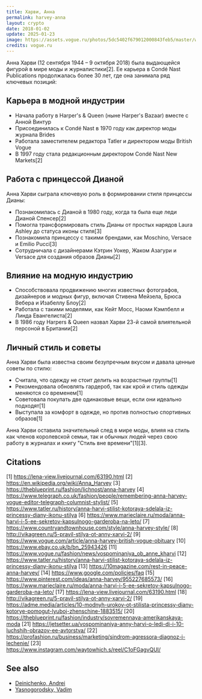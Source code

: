 ```yaml
---
title: Харви, Анна
permalink: harvey-anna
layout: crypto
date: 2018-01-02
update: 2025-01-23
image: https://assets.vogue.ru/photos/5dc5402f679012000843feb5/master/w_1600,c_limit/%D1%84%D1%8B%D1%84%D1%8B%D1%84%D0%B2.jpg
credits: vogue.ru
---
```


Анна Харви (12 сентября 1944 – 9 октября 2018) была выдающейся фигурой в мире моды и журналистики[2]. Ее карьера в Condé Nast Publications продолжалась более 30 лет, где она занимала ряд ключевых позиций:

## Карьера в модной индустрии

- Начала работу в Harper's & Queen (ныне Harper's Bazaar) вместе с Анной Винтур
- Присоединилась к Condé Nast в 1970 году как директор моды журнала Brides
- Работала заместителем редактора Tatler и директором моды British Vogue
- В 1997 году стала редакционным директором Condé Nast New Markets[2]

## Работа с принцессой Дианой

Анна Харви сыграла ключевую роль в формировании стиля принцессы Дианы:

- Познакомилась с Дианой в 1980 году, когда та была еще леди Дианой Спенсер[2]
- Помогла трансформировать стиль Дианы от простых нарядов Laura Ashley до статуса иконы стиля[3]
- Познакомила принцессу с такими брендами, как Moschino, Versace и Emilio Pucci[3]
- Сотрудничала с дизайнерами Кэтрин Уокер, Жаком Азагури и Versace для создания образов Дианы[2]

## Влияние на модную индустрию

- Способствовала продвижению многих известных фотографов, дизайнеров и модных фигур, включая Стивена Мейзела, Брюса Вебера и Изабеллу Блоу[2]
- Работала с такими моделями, как Кейт Мосс, Наоми Кэмпбелл и Линда Евангелиста[2]
- В 1986 году Harpers & Queen назвал Харви 23-й самой влиятельной персоной в Британии[2]

## Личный стиль и советы

Анна Харви была известна своим безупречным вкусом и давала ценные советы по стилю:

- Считала, что одежду не стоит делить на возрастные группы[1]
- Рекомендовала обновлять гардероб, так как крой и стиль одежды меняются со временем[1]
- Советовала покупать две одинаковые вещи, если они идеально подходят[1]
- Выступала за комфорт в одежде, но против полностью спортивных образов[1]

Анна Харви оставила значительный след в мире моды, влияя на стиль как членов королевской семьи, так и обычных людей через свою работу в журналах и книгу "Стиль вне времени"[1][3].

## Citations

[1] https://lena-view.livejournal.com/63190.html
[2] https://en.wikipedia.org/wiki/Anna_Harvey
[3] https://theblueprint.ru/fashion/lichnost/anna-harvey
[4] https://www.telegraph.co.uk/fashion/people/remembering-anna-harvey-vogue-editor-telegraph-columnist-stylist/
[5] https://www.tatler.ru/history/anna-harvi-stilist-kotoraya-sdelala-iz-princessy-diany-ikonu-stilya
[6] https://www.marieclaire.ru/moda/anna-harvi-i-5-ee-sekretov-kapsulnogo-garderoba-na-leto/
[7] https://www.countryandtownhouse.com/style/anna-harvey-style/
[8] http://vikagreen.ru/5-pravil-stilya-ot-anny-xarvi-2/
[9] https://www.vogue.com/article/anna-harvey-british-vogue-obituary
[10] https://www.ebay.co.uk/b/bn_25943426
[11] https://www.vogue.ru/fashion/news/vospominaniya_ob_anne_kharvi
[12] https://www.tatler.ru/history/anna-harvi-stilist-kotoraya-sdelala-iz-princessy-diany-ikonu-stilya
[13] https://10magazine.com/rest-in-peace-anna-harvey/
[14] https://www.google.com/policies/faq
[15] https://www.pinterest.com/ideas/anna-harvey/955227685573/
[16] https://www.marieclaire.ru/moda/anna-harvi-i-5-ee-sekretov-kapsulnogo-garderoba-na-leto/
[17] https://lena-view.livejournal.com/63190.html
[18] http://vikagreen.ru/5-pravil-stilya-ot-anny-xarvi-2/
[19] https://adme.media/articles/10-modnyh-urokov-ot-stilista-princessy-diany-kotorye-pomogut-lyuboj-zhenschine-1883515/
[20] https://theblueprint.ru/fashion/industry/sovremennaya-amerikanskaya-moda
[21] https://jetsetter.ua/vospominaniya-anny-harvi-o-ledi-di-i-10-luchshih-obrazov-ee-avtorstva/
[22] https://profashion.ru/business/marketing/sindrom-agressora-diagnoz-i-lechenie/
[23] https://www.instagram.com/waytowhich.s/reel/C1oFGagvQUl/


## See also

+ [Deinichenko, Andrei](deinichenko-andrei)
+ [Yasnogorodsky, Vadim](yasnogorodsky-vadim)
